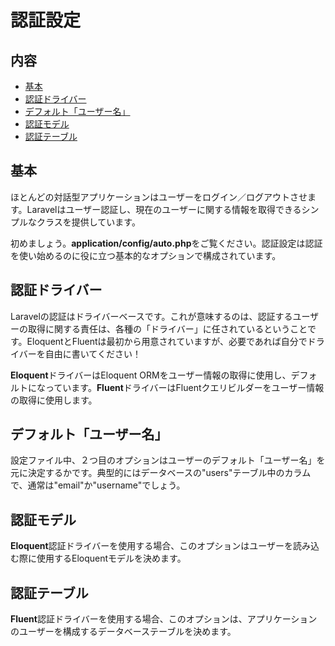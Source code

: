# 認証設定

## 内容

- [基本](#the-basics)
- [認証ドライバー](#driver)
- [デフォルト「ユーザー名」](#username)
- [認証モデル](#model)
- [認証テーブル](#table)

<a name="the-basics"></a>
## 基本

ほとんどの対話型アプリケーションはユーザーをログイン／ログアウトさせます。Laravelはユーザー認証し、現在のユーザーに関する情報を取得できるシンプルなクラスを提供しています。

初めましょう。**application/config/auto.php**をご覧ください。認証設定は認証を使い始めるのに役に立つ基本的なオプションで構成されています。

<a name="driver"></a>
## 認証ドライバー

Laravelの認証はドライバーベースです。これが意味するのは、認証するユーザーの取得に関する責任は、各種の「ドライバー」に任されているということです。EloquentとFluentは最初から用意されていますが、必要であれば自分でドライバーを自由に書いてください！

**Eloquent**ドライバーはEloquent ORMをユーザー情報の取得に使用し、デフォルトになっています。**Fluent**ドライバーはFluentクエリビルダーをユーザー情報の取得に使用します。

<a name="username"></a>
## デフォルト「ユーザー名」

設定ファイル中、２つ目のオプションはユーザーのデフォルト「ユーザー名」を元に決定するかです。典型的にはデータベースの"users"テーブル中のカラムで、通常は"email"か"username"でしょう。

<a name="model"></a>
## 認証モデル

**Eloquent**認証ドライバーを使用する場合、このオプションはユーザーを読み込む際に使用するEloquentモデルを決めます。

<a name="table"></a>
## 認証テーブル

**Fluent**認証ドライバーを使用する場合、このオプションは、アプリケーションのユーザーを構成するデータベーステーブルを決めます。
